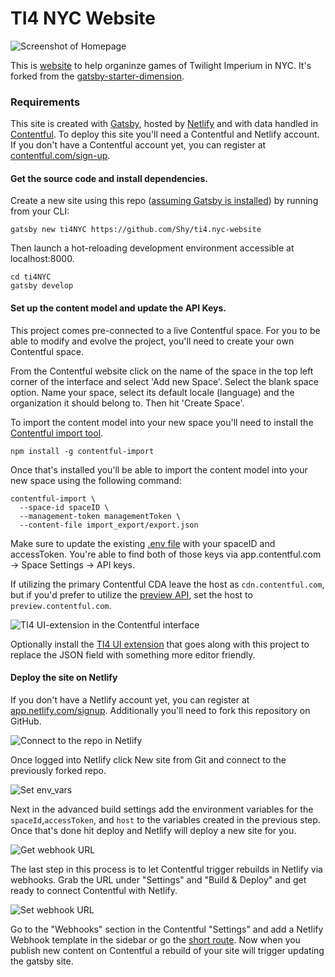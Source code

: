 # TI4 NYC Website

![Screenshot of Homepage](./images_readme/homepage.png)

This is [website](https://ti4.nyc/) to help organinze games of Twilight Imperium in NYC. It's forked from the [gatsby-starter-dimension](https://github.com/codebushi/gatsby-starter-dimension).

### Requirements

This site is created with [Gatsby](https://http://gatsbyjs.org/), hosted by [Netlify](https://www.netlify.com/) and with data handled in [Contentful](https://www.contentful.com/). To deploy this site you'll need a Contentful and Netlify account. If you don't have a Contentful account yet, you can register at [contentful.com/sign-up](https://www.contentful.com/sign-up/).

#### Get the source code and install dependencies.

Create a new site using this repo ([assuming Gatsby is installed](https://www.gatsbyjs.org/docs/)) by running from your CLI:

```
gatsby new ti4NYC https://github.com/Shy/ti4.nyc-website
```

Then launch a hot-reloading development environment accessible at localhost:8000.

```
cd ti4NYC
gatsby develop
```

#### Set up the content model and update the API Keys.

This project comes pre-connected to a live Contentful space. For you to be able to modify and evolve the project, you'll need to create your own Contentful space.

From the Contentful website click on the name of the space in the top left corner of the interface and select 'Add new Space'. Select the blank space option. Name your space, select its default locale (language) and the organization it should belong to. Then hit 'Create Space'.

To import the content model into your new space you'll need to install the [Contentful import tool](https://github.com/contentful/contentful-import).

```
npm install -g contentful-import
```

Once that's installed you'll be able to import the content model into your new space using the following command:

```
contentful-import \
  --space-id spaceID \
  --management-token managementToken \
  --content-file import_export/export.json
  ```

Make sure to update the existing [.env file](https://github.com/Shy/ti4.nyc-website/blob/master/.env) with your spaceID and accessToken. You're able to find both of those keys via app.contentful.com -> Space Settings -> API keys.

If utilizing the primary Contentful CDA leave the host as `cdn.contentful.com`, but if you'd prefer to utilize the [preview API](https://www.contentful.com/developers/docs/references/content-preview-api/), set the host to `preview.contentful.com`.

![TI4 UI-extension in the Contentful interface](./images_readme/ui_extension.png)

Optionally install the [TI4 UI extension](https://github.com/Shy/ti4.nyc-ui-extension) that goes along with this project to replace the JSON field with something more editor friendly.


#### Deploy the site on Netlify

If you don't have a Netlify account yet, you can register at [app.netlify.com/signup](https://www.app.netlify.com/signup). Additionally you'll need to fork this repository on GitHub.

![Connect to the repo in Netlify](./images_readme/connect.png)

Once logged into Netlify click New site from Git and connect to the previously forked repo.

![Set env_vars](./images_readme/env_vars.png)

Next in the advanced build settings add the environment variables for the `spaceId`,`accessToken`, and `host` to the variables created in the previous step. Once that's done hit deploy and Netlify will deploy a new site for you.

![Get webhook URL](./images_readme/webhooknetlify.jpg)

The last step in this process is to let Contentful trigger rebuilds in Netlify via webhooks. Grab the URL under "Settings" and "Build & Deploy" and get ready to connect Contentful with Netlify.

![Set webhook URL](./images_readme/webhookcontentful.jpg)

Go to the "Webhooks" section in the Contentful "Settings" and add a Netlify Webhook template in the sidebar or go the [short route](https://app.contentful.com/deeplink?link=webhook-template&id=netlify-deploy-site). Now when you publish new content on Contentful a rebuild of your site will trigger updating the gatsby site.
